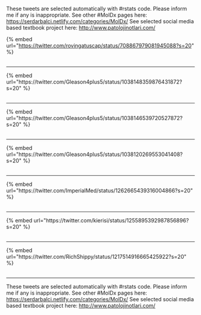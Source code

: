

These tweets are selected automatically with #rstats code. Please inform me if any is inappropriate.
See other #MolDx pages here: https://serdarbalci.netlify.com/categories/MolDx/ 
See selected social media based textbook project here: http://www.patolojinotlari.com/

{% embed url="https://twitter.com/rovingatuscap/status/708867979081945088?s=20" %}<br>
<br>
<hr>
{% embed url="https://twitter.com/Gleason4plus5/status/1038148359876431872?s=20" %}<br>
<br>
<hr>
{% embed url="https://twitter.com/Gleason4plus5/status/1038146539720527872?s=20" %}<br>
<br>
<hr>
{% embed url="https://twitter.com/Gleason4plus5/status/1038120269553041408?s=20" %}<br>
<br>
<hr>
{% embed url="https://twitter.com/ImperialMed/status/1262665439316004866?s=20" %}<br>
<br>
<hr>
{% embed url="https://twitter.com/kierisi/status/1255895392987856896?s=20" %}<br>
<br>
<hr>
{% embed url="https://twitter.com/RichShippy/status/1217514916665425922?s=20" %}<br>
<br>
<hr>


These tweets are selected automatically with #rstats code. Please inform me if any is inappropriate.
See other #MolDx pages here: https://serdarbalci.netlify.com/categories/MolDx/ 
See selected social media based textbook project here: http://www.patolojinotlari.com/
